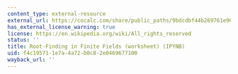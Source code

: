 ```yaml
---
content_type: external-resource
external_url: https://cocalc.com/share/public_paths/9bdcdbf44b269761e90bfdadadbad84c03bd8f34
has_external_license_warning: true
license: https://en.wikipedia.org/wiki/All_rights_reserved
status: ''
title: Root-Finding in Finite Fields (worksheet) (IPYNB)
uid: f4c19571-1e7a-4a72-b0c8-2e0469677100
wayback_url: ''
---
```

